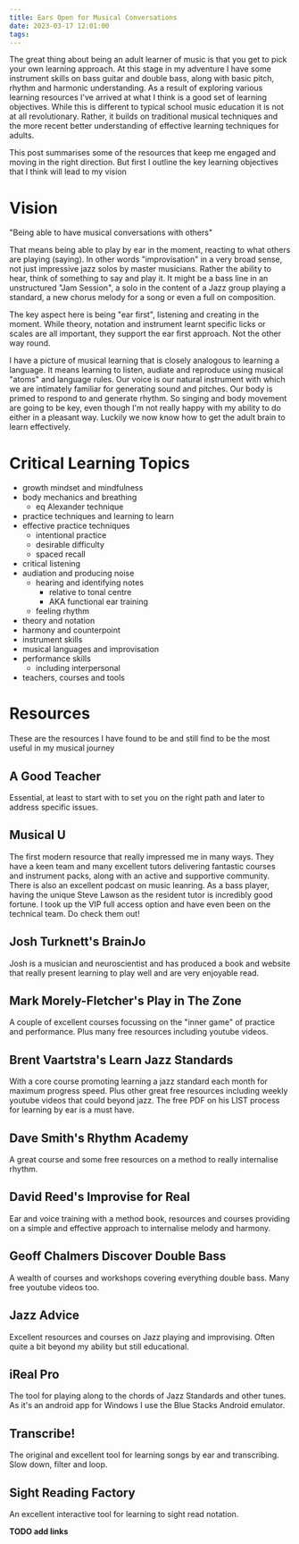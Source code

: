 ```yaml
---
title: Ears Open for Musical Conversations
date: 2023-03-17 12:01:00
tags:
---
```


The great thing about being an adult learner of music is that you get to pick your own learning approach. At this stage in my adventure I have some instrument skills on bass guitar and double bass, along with basic pitch, rhythm and harmonic understanding. As a result of exploring various learning resources I've arrived at what I think is a good set of learning objectives. While this is different to typical school music education it is not at all revolutionary. Rather, it builds on traditional musical techniques and the more recent better understanding of effective learning techniques for adults. 

This post summarises some of the resources that keep me engaged and moving in the right direction. But first I outline the key learning objectives that I think will lead to my vision

# Vision

  "Being able to have musical conversations with others"

That means being able to play by ear in the moment, reacting to what others are playing (saying). In other words "improvisation" in a very broad sense, not just impressive jazz solos by master musicians. Rather the ability to hear, think of something to say and play it. It might be a bass line in an unstructured "Jam Session", a solo in the content of a Jazz group playing a standard, a new chorus melody for a song or even a full on composition.

The key aspect here is being "ear first", listening and creating in the moment. While theory, notation and instrument learnt specific licks or scales are all important, they support the ear first approach. Not the other way round. 

I have a picture of musical learning that is closely analogous to learning a language. It means learning to listen, audiate and reproduce using musical "atoms" and language rules. Our voice is our natural instrument with which we are intimately familiar for generating sound and pitches. Our body is primed to respond to and generate rhythm. So singing and body movement are going to be key, even though I'm not really happy with my ability to do either in a pleasant way. Luckily we now know how to get the adult brain to learn effectively. 

# Critical Learning Topics

- growth mindset and mindfulness
- body mechanics and breathing
  - eq Alexander technique
- practice techniques and learning to learn
- effective practice techniques
    - intentional practice
    - desirable difficulty
    - spaced recall
- critical listening
- audiation and producing noise
  - hearing and identifying notes
    - relative to tonal centre
    - AKA functional ear training
  - feeling rhythm
- theory and notation
- harmony and counterpoint
- instrument skills
- musical languages and improvisation
- performance skills
  - including interpersonal
- teachers, courses and tools

# Resources

These are the resources I have found to be and still find to be the most useful in my musical journey

## A Good Teacher

Essential, at least to start with to set you on the right path and later to address specific issues.

## Musical U

The first modern resource that really impressed me in many ways. They have a keen team and many excellent tutors delivering fantastic courses and instrument packs, along with an active and supportive community. There is also an excellent podcast on music leanring. As a bass player, having the unique Steve Lawson as the resident tutor is incredibly good fortune. I took up the VIP full access option and have even been on the technical team. Do check them out!

## Josh Turknett's BrainJo 

Josh is a musician and neuroscientist and has produced a book and website that really present learning to play well and are very enjoyable read. 

## Mark Morely-Fletcher's Play in The Zone

A couple of excellent courses focussing on the "inner game" of practice and performance. Plus many free resources including youtube videos.

## Brent Vaartstra's Learn Jazz Standards

With a core course promoting learning a jazz standard each month for maximum progress speed. Plus other great free resources including weekly youtube videos that could beyond jazz. The free PDF on his LIST process for learning by ear is a must have. 

## Dave Smith's Rhythm Academy

A great course and some free resources on a method to really internalise rhythm.

## David Reed's Improvise for Real

Ear and voice training with a method book, resources and courses providing on a simple and effective approach to internalise melody and harmony.

## Geoff Chalmers Discover Double Bass

A wealth of courses and workshops covering everything double bass. Many free youtube videos too.

## Jazz Advice

Excellent resources and courses on Jazz playing and improvising. Often quite a bit beyond my ability but still educational.

## iReal Pro

The tool for playing along to the chords of Jazz Standards and other tunes. As it's an android app for Windows I use the Blue Stacks Android emulator.

## Transcribe!

The original and excellent tool for learning songs by ear and transcribing. Slow down, filter and loop.

## Sight Reading Factory

An excellent interactive tool for learning to sight read notation.


**TODO add links**
